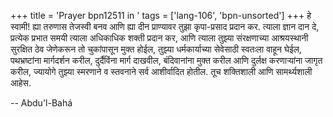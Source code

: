 +++
title = 'Prayer bpn12511 in '
tags = ['lang-106', 'bpn-unsorted']
+++
हे स्वामी! ह्या तरुणास तेजस्वी बनव आणि ह्या दीन प्राण्यावर तुझा कृपा-प्रसाद प्रदान कर. त्याला ज्ञान दान दे, प्रत्येक प्रभात समयी त्याला अधिकाधिक शक्ती प्रदान कर, आणि त्याला तुझ्या संरक्षणाच्या आश्रयस्थानी सुरक्षित ठेव जेणेकरून तो चुकांपासून मुक्त होईल, तुझ्या धर्मकार्याच्या सेवेसाठी स्वतःला वाहून घेईल, पथभ्रष्टांना मार्गदर्शन करील, दुर्दैविंना मार्ग दाखवील, बंदिवानांना मुक्त करील आणि दुर्लक्ष करणाऱ्यांना जागृत करील, ज्यायोगे तुझ्या स्मरणाने व स्तवनाने सर्व आशीर्वादित होतील. तूच शक्तिशाली आणि सामर्थ्यशाली आहेस.

-- Abdu'l-Bahá
